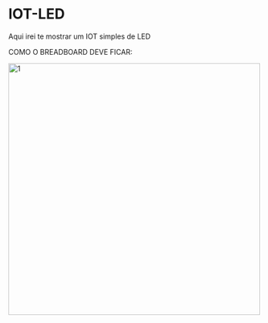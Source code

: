 # IOT-LED
Aqui irei te mostrar um IOT simples de LED


COMO O BREADBOARD DEVE FICAR:

<img width="500" height="500" alt="1" src="https://github.com/user-attachments/assets/83e863df-187c-4a89-aac0-348231355a6e" />

